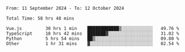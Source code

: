 <!--START_SECTION:waka-->

```abap
From: 11 September 2024 - To: 12 October 2024

Total Time: 58 hrs 48 mins

Vue.js         30 hrs 1 min    ████████████▒░░░░░░░░░░░░   49.76 %
TypeScript     18 hrs 42 mins  ███████▓░░░░░░░░░░░░░░░░░   31.02 %
Python         5 hrs 54 mins   ██▒░░░░░░░░░░░░░░░░░░░░░░   09.80 %
Other          1 hr 31 mins    ▓░░░░░░░░░░░░░░░░░░░░░░░░   02.54 %
```

<!--END_SECTION:waka-->

